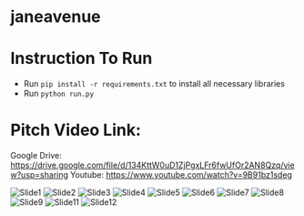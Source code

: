 # janeavenue

# Instruction To Run
* Run `pip install -r requirements.txt` to install all necessary libraries
* Run `python run.py`

# Pitch Video Link:
  Google Drive: https://drive.google.com/file/d/134KttW0uD1ZjPgxLFr6fwUfOr2AN8Qzq/view?usp=sharing
  Youtube: https://www.youtube.com/watch?v=9B91bz1sdeg

![Slide1](https://user-images.githubusercontent.com/61372973/187069069-e17d631e-a7e4-4034-bf93-d46307ecfb0b.jpg)
![Slide2](https://user-images.githubusercontent.com/61372973/187069070-40808d21-34dd-4dcc-bb4c-0c27a974564a.jpg)
![Slide3](https://user-images.githubusercontent.com/61372973/187069071-b2d12733-ab86-4e07-ac5c-b52949e38069.jpg)
![Slide4](https://user-images.githubusercontent.com/61372973/187069072-d5f24abb-d708-4ead-bdf7-1420f712dde2.jpg)
![Slide5](https://user-images.githubusercontent.com/61372973/187069060-25a557de-ffb9-4616-9036-f89ef0167de2.jpg)
![Slide6](https://user-images.githubusercontent.com/61372973/187069061-07ac8517-a61c-4bd8-8676-b93e0475868d.jpg)
![Slide7](https://user-images.githubusercontent.com/61372973/187069062-c3b449e9-5b23-4537-95d0-ee7d54e043eb.jpg)
![Slide8](https://user-images.githubusercontent.com/61372973/187069063-4b63c062-1dcd-4ed7-add0-0e20bd23b14a.jpg)
![Slide9](https://user-images.githubusercontent.com/61372973/187069064-ee6eec01-c4d4-4f78-adec-434e6b896b79.jpg)
![Slide11](https://user-images.githubusercontent.com/61372973/187069066-d530fd2b-cdd0-4d6a-8655-70f66676101c.jpg)
![Slide12](https://user-images.githubusercontent.com/61372973/187069067-3fe9090e-d361-4f3b-9e37-96cfcca112d1.jpg)


